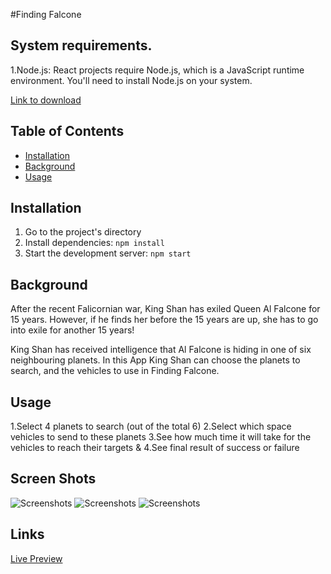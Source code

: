 #Finding Falcone

## System requirements.

1.Node.js:
React projects require Node.js, which is a JavaScript runtime environment. You'll need to install Node.js on your system.

[Link to download](https://nodejs.org/en/download)

## Table of Contents

- [Installation](#installation)
- [Background](#background)
- [Usage](#usage)

## Installation

1. Go to the project's directory
2. Install dependencies: `npm install`
3. Start the development server: `npm start`

## Background

After the recent Falicornian war, King Shan has exiled Queen Al Falcone for 15 years. However, if he finds her before the 15 years are up, she has to go into exile for another 15 years!

King Shan has received intelligence that Al Falcone is hiding in one of six neighbouring planets. In this App King Shan can choose the planets to search, and the vehicles to use in Finding Falcone.

## Usage

1.Select 4 planets to search (out of the total 6)
2.Select which space vehicles to send to these planets
3.See how much time it will take for the vehicles to reach their targets &
4.See final result of success or failure

## Screen Shots

![Screenshots](/image/find_1.png "This is a sample image.")
![Screenshots](/image/find_2.png "This is a sample image.")
![Screenshots](/image/find_2.png "This is a sample image.")

## Links

[Live Preview](https://dpsehp.csb.app/)
